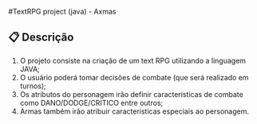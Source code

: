#TextRPG project (java) - Axmas

## 📋 Descrição

1. O projeto consiste na criação de um text RPG utilizando a linguagem  JAVA;
2. O usuário poderá tomar decisões de combate (que será realizado em turnos);
3. Os atributos do personagem irão definir caracteristicas de combate como DANO/DODGE/CRITICO entre outros;
4. Armas também irão atribuir caracteristicas especiais ao personagem.
